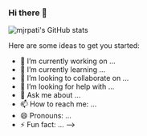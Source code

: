 ### Hi there 👋

![mjrpati's GitHub stats](https://github-readme-stats.vercel.app/api?username=mjrpati&show_icons=true&theme=maroongold)


Here are some ideas to get you started:

- 🔭 I’m currently working on ...
- 🌱 I’m currently learning ...
- 👯 I’m looking to collaborate on ...
- 🤔 I’m looking for help with ...
- 💬 Ask me about ...
- 📫 How to reach me: ...
- 😄 Pronouns: ...
- ⚡ Fun fact: ...
-->
